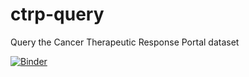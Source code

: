 # ctrp-query
Query the Cancer Therapeutic Response Portal dataset

[![Binder](https://mybinder.org/badge.svg)](https://mybinder.org/v2/gh/luanthe/ctrp-query/master)
